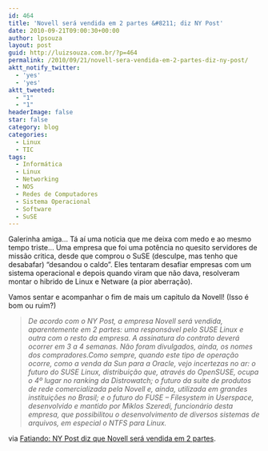 ```yaml
---
id: 464
title: 'Novell será vendida em 2 partes &#8211; diz NY Post'
date: 2010-09-21T09:00:30+00:00
author: lpsouza
layout: post
guid: http://luizsouza.com.br/?p=464
permalink: /2010/09/21/novell-sera-vendida-em-2-partes-diz-ny-post/
aktt_notify_twitter:
  - 'yes'
  - 'yes'
aktt_tweeted:
  - "1"
  - "1"
headerImage: false
star: false
category: blog
categories:
  - Linux
  - TIC
tags:
  - Informática
  - Linux
  - Networking
  - NOS
  - Redes de Computadores
  - Sistema Operacional
  - Software
  - SuSE
---
```

Galerinha amiga&#8230; Tá aí uma noticia que me deixa com medo e ao mesmo tempo triste&#8230; Uma empresa que foi uma potência no quesito servidores de missão critica, desde que comprou o SuSE (desculpe, mas tenho que desabafar) &#8220;desandou o caldo&#8221;. Eles tentaram desafiar empresas com um sistema operacional e depois quando viram que não dava, resolveram montar o hibrido de Linux e Netware (a pior aberração).

Vamos sentar e acompanhar o fim de mais um capitulo da Novell! (Isso é bom ou ruim?)

> _De acordo com o NY Post, a empresa Novell será vendida, aparentemente em 2 partes: uma responsável pelo SUSE Linux e outra com o resto da empresa. A assinatura do contrato deverá ocorrer em 3 a 4 semanas. Não foram divulgados, ainda, os nomes dos compradores.Como sempre, quando este tipo de operação ocorre, como a venda da Sun para a Oracle, vejo incertezas no ar: o futuro do SUSE Linux, distribuição que, através do OpenSUSE, ocupa o 4º lugar no ranking da Distrowatch; o futuro da suite de produtos de rede comercializada pela Novell e, ainda, utilizada em grandes instituições no Brasil; e o futuro do FUSE – Filesystem in Userspace, desenvolvido e mantido por Miklos Szeredi, funcionário desta empresa, que possibilitou o desenvolvimento de diversos sistemas de arquivos, em especial o NTFS para Linux._

via [Fatiando: NY Post diz que Novell será vendida em 2 partes](http://br-linux.org/2010/fatiando-ny-post-diz-que-novell-sera-vendida-em-2-partes/).